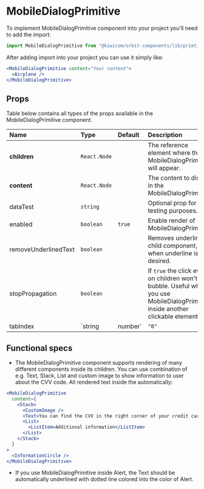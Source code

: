 # MobileDialogPrimitive

To implement MobileDialogPrimitive component into your project you'll need to add the import:

```jsx
import MobileDialogPrimitive from "@kiwicom/orbit-components/lib/primtives/MobileDialogPrimitive";
```

After adding import into your project you can use it simply like:

```jsx
<MobileDialogPrimitive content="Your content">
  <Airplane />
</MobileDialogPrimitive>
```

## Props

Table below contains all types of the props available in the MobileDialogPrimitive component.

| Name                 | Type              | Default | Description                                                                                                                     |
| :------------------- | :---------------- | :------ | :------------------------------------------------------------------------------------------------------------------------------ |
| **children**         | `React.Node`      |         | The reference element where the MobileDialogPrimitive will appear.                                                              |
| **content**          | `React.Node`      |         | The content to display in the MobileDialogPrimitive.                                                                            |
| dataTest             | `string`          |         | Optional prop for testing purposes.                                                                                             |
| enabled              | `boolean`         | `true`  | Enable render of MobileDialogPrimitive                                                                                          |
| removeUnderlinedText | `boolean`         |         | Removes underline on child component, when underline is not desired.                                                            |
| stopPropagation      | `boolean`         |         | If `true` the click event on children won't bubble. Useful when you use MobileDialogPrimitive inside another clickable element. |
| tabIndex             | `string | number` | `"0"`   | Specifies the tab order of an element                                                                                           |

## Functional specs

- The MobileDialogPrimitive component supports rendering of many different components inside its children. You can use combination of e.g. Text, Stack, List and custom image to show information to user about the CVV code. All rendered text inside the automatically:

```jsx
<MobileDialogPrimitive
  content={
    <Stack>
      <CustomImage />
      <Text>You can find the CVV in the right corner of your credit card.</Text>
      <List>
        <ListItem>Additional information</ListItem>
      </List>
    </Stack>
  }
>
  <InformationCircle />
</MobileDialogPrimitive>
```

- If you use MobileDialogPrimitive inside Alert, the Text should be automatically underlined with dotted line colored into the color of Alert.
